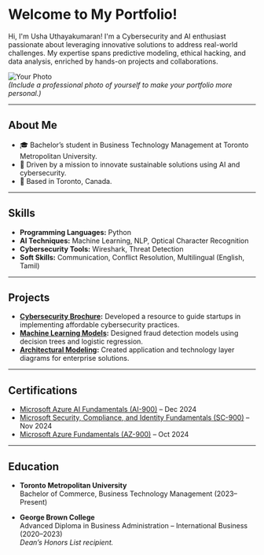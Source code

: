 # Welcome to My Portfolio!

Hi, I'm Usha Uthayakumaran! I'm a Cybersecurity and AI enthusiast passionate about leveraging innovative solutions to address real-world challenges. My expertise spans predictive modeling, ethical hacking, and data analysis, enriched by hands-on projects and collaborations.

![Your Photo](relative/path/to/photo.jpg)  
*(Include a professional photo of yourself to make your portfolio more personal.)*

---

## About Me
- 🎓 Bachelor’s student in Business Technology Management at Toronto Metropolitan University.
- 🌟 Driven by a mission to innovate sustainable solutions using AI and cybersecurity.
- 📍 Based in Toronto, Canada.

---

## Skills
- **Programming Languages:** Python
- **AI Techniques:** Machine Learning, NLP, Optical Character Recognition
- **Cybersecurity Tools:** Wireshark, Threat Detection
- **Soft Skills:** Communication, Conflict Resolution, Multilingual (English, Tamil)

---

## Projects
- **[Cybersecurity Brochure](https://link-to-your-project):** Developed a resource to guide startups in implementing affordable cybersecurity practices.
- **[Machine Learning Models](https://link-to-your-project):** Designed fraud detection models using decision trees and logistic regression.
- **[Architectural Modeling](https://link-to-your-project):** Created application and technology layer diagrams for enterprise solutions.

---

## Certifications
- [Microsoft Azure AI Fundamentals (AI-900)](https://link-to-your-certificate) – Dec 2024  
- [Microsoft Security, Compliance, and Identity Fundamentals (SC-900)](https://link-to-your-certificate) – Nov 2024  
- [Microsoft Azure Fundamentals (AZ-900)](https://link-to-your-certificate) – Oct 2024  

---

## Education
- **Toronto Metropolitan University**  
  Bachelor of Commerce, Business Technology Management (2023–Present)

- **George Brown College**  
  Advanced Diploma in Business Administration – International Business (2020–2023)  
  *Dean’s Honors List recipient.*



<!--
**ushauthaya/ushauthaya** is a ✨ _special_ ✨ repository because its `README.md` (this file) appears on your GitHub profile.

Here are some ideas to get you started:

- 🔭 I’m currently working on ...
- 🌱 I’m currently learning ...
- 👯 I’m looking to collaborate on ...
- 🤔 I’m looking for help with ...
- 💬 Ask me about ...
- 📫 How to reach me: ...
- 😄 Pronouns: ...
- ⚡ Fun fact: ...
-->
